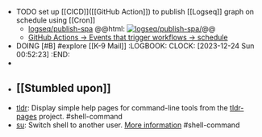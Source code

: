 - TODO set up [[CICD]]([[GitHub Action]]) to publish [[Logseq]] graph on schedule using [[Cron]]
	- [logseq/publish-spa](https://github.com/logseq/publish-spa)
	  @@html: <a href="https://github.com/logseq/publish-spa/"><img src="https://github-readme-stats-astronomer.vercel.app/api/pin/?username=logseq&repo=publish-spa&theme=tokyonight" alt="logseq/publish-spa/"/></a>@@
	- [GitHub Actions -> Events that trigger workflows -> schedule](https://docs.github.com/en/actions/using-workflows/events-that-trigger-workflows#schedule)
- DOING [#B] #explore [[K-9 Mail]]
  :LOGBOOK:
  CLOCK: [2023-12-24 Sun 00:52:23]
  :END:
-
- ## [[Stumbled upon]]
- [tldr](https://command-not-found.com/tldr): Display simple help pages for command-line tools from the [tldr-pages](https://tldr.sh) project. #shell-command
- [su](https://command-not-found.com/su): Switch shell to another user. [More information](https://manned.org/su) #shell-command